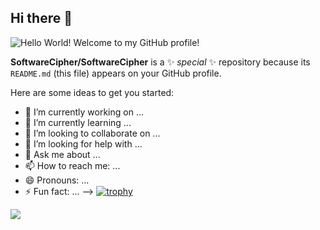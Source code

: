 ## Hi there 👋

![Hello World! Welcome to my GitHub profile!](https://capsule-render.vercel.app/api?type=waving&color=gradient&height=256&section=header&text=Hello%20World!%20%20%20%%2020%20%20&fontSize=75&animation=fadeIn&fontAlignY=38&desc=Welcome%20to%20my%20GitHub%20profile!%20&descAlignY=51&descAlign=62)

**SoftwareCipher/SoftwareCipher** is a ✨ _special_ ✨ repository because its `README.md` (this file) appears on your GitHub profile.

Here are some ideas to get you started:

- 🔭 I’m currently working on ...
- 🌱 I’m currently learning ...
- 👯 I’m looking to collaborate on ...
- 🤔 I’m looking for help with ...
- 💬 Ask me about ...
- 📫 How to reach me: ...
- 😄 Pronouns: ...
- ⚡ Fun fact: ...
-->
[![trophy](https://github-profile-trophy.vercel.app/?username=SoftwareCipher)](https://github.com/ryo-ma/github-profile-trophy)

![](https://komarev.com/ghpvc/?username=SoftwareCipher)
